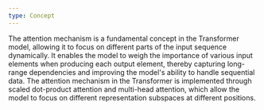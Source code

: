 ```yaml
---
type: Concept
---
```


The attention mechanism is a fundamental concept in the Transformer model, allowing it to focus on different parts of the input sequence dynamically. It enables the model to weigh the importance of various input elements when producing each output element, thereby capturing long-range dependencies and improving the model's ability to handle sequential data. The attention mechanism in the Transformer is implemented through scaled dot-product attention and multi-head attention, which allow the model to focus on different representation subspaces at different positions.